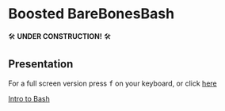 # Boosted BareBonesBash

🛠️ **UNDER CONSTRUCTION!** 🛠️

## Presentation

For a full screen version press <kbd class="keybd">f</kbd> on your keyboard, or click [here](https://barebonesbash.github.io/bbb2/boosted_barebonesbash.html)

[Intro to Bash](boosted_barebonesbash.html ':include :type=iframe width=100% height=600px')
